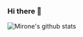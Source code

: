 ### Hi there 👋

![Mirone's github stats](https://github-readme-stats.vercel.app/api?username=zhangwei900808&show_icons=true&theme=nord)

<!--
**zhangwei900808/zhangwei900808** is a ✨ _special_ ✨ repository because its `README.md` (this file) appears on your GitHub profile.

Here are some ideas to get you started:

- 🔭 I’m currently working on ...
- 🌱 I’m currently learning ...
- 👯 I’m looking to collaborate on ...
- 🤔 I’m looking for help with ...
- 💬 Ask me about ...
- 📫 How to reach me: ...
- 😄 Pronouns: ...
- ⚡ Fun fact: ...
-->
